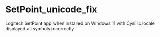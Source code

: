 # SetPoint_unicode_fix
Logitech SetPoint app when installed on Windows 11 with Cyrillic locale displayed all symbols incorrectly
